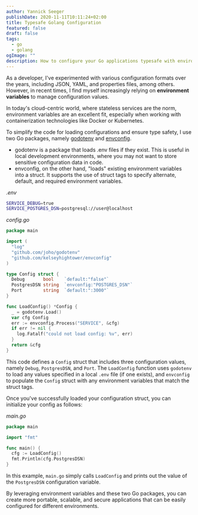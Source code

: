 ```yaml
---
author: Yannick Seeger
publishDate: 2020-11-11T10:11:24+02:00
title: Typesafe Golang Configuration
featured: false
draft: false
tags:
  - go
  - golang
ogImage: ""
description: How to configure your Go applications typesafe with environment variables.
---
```


As a developer, I've experimented with various configuration formats over the years, including JSON, YAML, and properties files, among others. However, in recent times, I find myself increasingly relying on **environment variables** to manage configuration values.

In today's cloud-centric world, where stateless services are the norm, environment variables are an excellent fit, especially when working with containerization technologies like Docker or Kubernetes.

To simplify the code for loading configurations and ensure type safety, I use two Go packages, namely [godotenv](https://github.com/joho/godotenv) and [envconfig](https://github.com/kelseyhightower/envconfig).

- godotenv is a package that loads .env files if they exist. This is useful in local development environments, where you may not want to store sensitive configuration data in code.
- envconfig, on the other hand, "loads" existing environment variables into a struct. It supports the use of struct tags to specify alternate, default, and required environment variables.

_.env_

```bash
SERVICE_DEBUG=true
SERVICE_POSTGRES_DSN=postgresql://user@localhost
```

_config.go_

```go
package main

import (
  "log"
  "github.com/joho/godotenv"
  "github.com/kelseyhightower/envconfig"
)

type Config struct {
  Debug       bool    `default:"false"`
  PostgresDSN string  `envconfig:"POSTGRES_DSN"`
  Port        string  `default:":3000"`
}

func LoadConfig() *Config {
  _ = godotenv.Load()
  var cfg Config
  err := envconfig.Process("SERVICE", &cfg)
  if err != nil {
    log.Fatalf("could not load config: %v", err)
  }
  return &cfg
}
```

This code defines a `Config` struct that includes three configuration values, namely `Debug`, `PostgresDSN`, and `Port`. The `LoadConfig` function uses `godotenv` to load any values specified in a local `.env` file (if one exists), and `envconfig` to populate the `Config` struct with any environment variables that match the struct tags.

Once you've successfully loaded your configuration struct, you can initialize your config as follows:

_main.go_

```go
package main

import "fmt"

func main() {
  cfg := LoadConfig()
  fmt.Println(cfg.PostgresDSN)
}
```

In this example, `main.go` simply calls `LoadConfig` and prints out the value of the `PostgresDSN` configuration variable.

By leveraging environment variables and these two Go packages, you can create more portable, scalable, and secure applications that can be easily configured for different environments.
